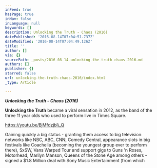 ```yaml
---
inFeed: true
hasPage: true
inNav: false
inLanguage: null
keywords: []
description: Unlocking the Truth - Chaos (2016)
datePublished: '2016-08-14T07:04:51.737Z'
dateModified: '2016-08-14T07:04:49.126Z'
title: ''
author: []
via: {}
sourcePath: _posts/2016-08-14-unlocking-the-truth-chaos-2016.md
authors: []
publisher: {}
starred: false
url: unlocking-the-truth-chaos-2016/index.html
_type: Article

---
```

**_Unlocking the Truth - Chaos (2016)_**

**Unlocking the Truth** became a viral sensation in 2012, as the band of the three 11 year olds who used to perform live in Times Square.

https://youtu.be/BjMfdzjbl\_Q

Gaining quickly a big status - granting them access to big television networks like NBC, ABC, CNN, Comedy Central, appearance slots in big festivals like Coachella (becoming the youngest group ever to perform there), SxSW, Vans Warped Tour and support gigs to Guns 'n Roses, Motorhead, Marilyn Manson, Queens of the Stone Age among others - signed a $1.8 Million deal with Sony Music Entertainment (from which